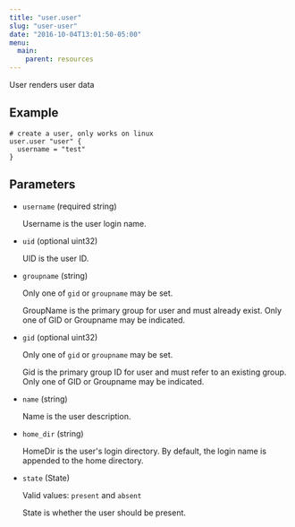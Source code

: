 ```yaml
---
title: "user.user"
slug: "user-user"
date: "2016-10-04T13:01:50-05:00"
menu:
  main:
    parent: resources
---
```



User renders user data


## Example

```hcl
# create a user, only works on linux
user.user "user" {
  username = "test"
}

```


## Parameters

- `username` (required string)

  Username is the user login name.

- `uid` (optional uint32)

  UID is the user ID.

- `groupname` (string)


  Only one of `gid` or `groupname` may be set.

  GroupName is the primary group for user and must already exist.
Only one of GID or Groupname may be indicated.

- `gid` (optional uint32)


  Only one of `gid` or `groupname` may be set.

  Gid is the primary group ID for user and must refer to an existing group.
Only one of GID or Groupname may be indicated.

- `name` (string)

  Name is the user description.

- `home_dir` (string)

  HomeDir is the user's login directory. By default,  the login
name is appended to the home directory.

- `state` (State)


  Valid values: `present` and `absent`

  State is whether the user should be present.



